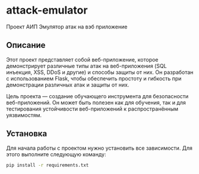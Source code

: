 # attack-emulator
Проект АИП Эмулятор атак на вэб приложение
## Описание

Этот проект представляет собой веб-приложение, которое демонстрирует различные типы атак на веб-приложения (SQL инъекция, XSS, DDoS и другие) и способы защиты от них. Он разработан с использованием Flask, чтобы обеспечить простоту и гибкость при демонстрации различных атак и защиты от них.

Цель проекта — создание обучающего инструмента для безопасности веб-приложений. Он может быть полезен как для обучения, так и для тестирования устойчивости веб-приложений к распространённым уязвимостям.

## Установка

Для начала работы с проектом нужно установить все зависимости. Для этого выполните следующую команду:

```bash
pip install -r requirements.txt
